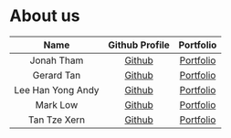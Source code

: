 # About us

Name | Github Profile | Portfolio 
:----:|:--------------:|:---------:
 Jonah Tham | [Github](https://github.com/jonahtwl) | [Portfolio](docs/team/johndoe.md)
 Gerard Tan | [Github](https://github.com/gerardtwk) | [Portfolio](docs/team/johndoe.md)
 Lee Han Yong Andy | [Github](https://github.com/LeeHanYongAndy) | [Portfolio](docs/team/LeeHanYongAndy.md)
 Mark Low | [Github](https://github.com/marklowsk) | [Portfolio](docs/team/johndoe.md)
 Tan Tze Xern | [Github](https://github.com/tzexern/) | [Portfolio](docs/team/tzexern.md)
